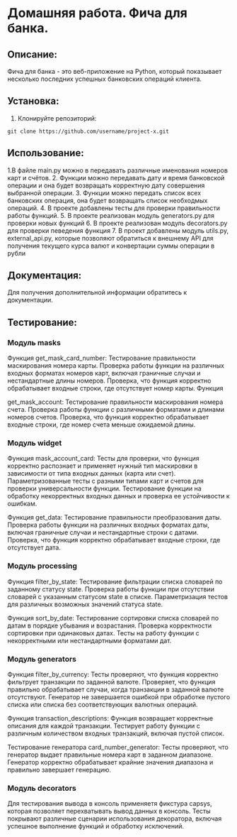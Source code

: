 # Домашняя работа. Фича для банка.

## Описание:

Фича для банка - это веб-приложение на Python, который показывает несколько последних успешных
банковских операций клиента.

## Установка:

1. Клонируйте репозиторий:
```
git clone https://github.com/username/project-x.git
```

## Использование:

1.В файле main.py можно в передавать различные именования номеров карт и счётов.
2. Функции можно передавать дату и время банковской операции и она будет возвращать корректную дату совершения
выбранной операции.
3. Функции можно передать список всех банковских операция, она будет возвращать список необходмых операций.
4. В проекте добавлены тесты для проверки правильности работы функций.
5. В проекте реализован модуль generators.py для проверки новых функций
6. В проекте реализован модуль decorators.py для проверки певедения функция
7. В проект добавлены модуль utils.py, external_api.py,
   которые позволяют обратиться к внешнему API для получения текущего курса валют и конвертации суммы операции в рубли


## Документация:

Для получения дополнительной информации обратитесь к документации.

## Тестирование:

### Модуль masks

Функция get_mask_card_number:
Тестирование правильности маскирования номера карты.
Проверка работы функции на различных входных форматах номеров карт, включая граничные случаи
и нестандартные длины номеров.
Проверка, что функция корректно обрабатывает входные строки, где отсутствует номер карты.
Функция

get_mask_account:
Тестирование правильности маскирования номера счета.
Проверка работы функции с различными форматами и длинами номеров счетов.
Проверка, что функция корректно обрабатывает входные строки, где номер счета меньше ожидаемой длины.

### Модуль widget

Функция mask_account_card:
Тесты для проверки, что функция корректно распознает и применяет нужный тип маскировки
в зависимости от типа входных данных
(карта или счет).
Параметризованные тесты с разными типами карт и счетов для проверки универсальности функции.
Тестирование функции на обработку некорректных входных данных и проверка ее устойчивости к ошибкам.

Функция get_data:
Тестирование правильности преобразования даты.
Проверка работы функции на различных входных форматах даты, включая граничные случаи и нестандартные строки с датами.
Проверка, что функция корректно обрабатывает входные строки, где отсутствует дата.

### Модуль processing

Функция filter_by_state:
Тестирование фильтрации списка словарей по заданному статусу state.
Проверка работы функции при отсутствии словарей с указанным статусом state в списке.
Параметризация тестов для различных возможных значений статуса state.

Функция sort_by_date:
Тестирование сортировки списка словарей по датам в порядке убывания и возрастания.
Проверка корректности сортировки при одинаковых датах.
Тесты на работу функции с некорректными или нестандартными форматами дат.

### Модуль generators

Функция filter_by_currency:
Тесты проверяют, что функция корректно фильтрует транзакции по заданной валюте.
Проверяет, что функция правильно обрабатывает случаи, когда транзакции в заданной валюте отсутствуют.
Генератор не завершается ошибкой при обработке пустого списка или списка без соответствующих валютных операций.

Функция transaction_descriptions:
Функция возвращает корректные описания для каждой транзакции.
Тестирует работу функции с различным количеством входных транзакций, включая пустой список.

Тестирование генератора card_number_generator:
Тесты проверяют, что генератор выдает правильные номера карт в заданном диапазоне.
Генератор корректно обрабатывает крайние значения диапазона и правильно завершает генерацию.

### Модуль decorators

Для тестирования вывода в консоль применяетя фикстура capsys, которая позволяет перехватывать вывод данных в консоль.
Тесты покрывают различные сценарии использования декоратора, включая успешное выполнение функций и обработку исключений.

